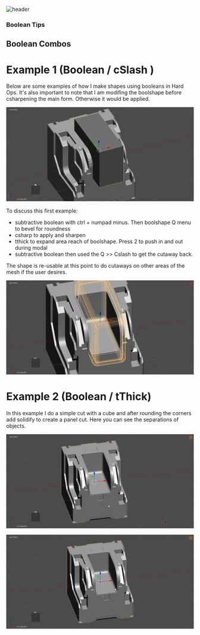 ![header](img/banner.gif)

### Boolean Tips

## Boolean Combos

# Example 1 (Boolean / cSlash )

Below are some examples of how I make shapes using booleans in Hard Ops. It's also important to note that I am modifing the boolshape before csharpening the main form. Otherwise it would be applied.

![boolean](img/bool2/b1.gif)

To discuss this first example:

- subtractive boolean with ctrl + numpad minus. Then boolshape Q menu to bevel for roundness
- csharp to apply and sharpen
- tthick to expand area reach of boolshape. Press 2 to push in and out during modal
- subtractive boolean then used the Q >> Cslash to get the cutaway back.

The shape is re-usable at this point to do cutaways on other areas of the mesh if the user desires.

![boolean](img/bool2/b2.gif)

# Example 2 (Boolean / tThick)

In this example I do a simple cut with a cube and after rounding the corners add solidify to create a panel cut. Here you can see the separations of objects.

![boolean](img/bool2/b3.gif)

![boolean](img/bool2/b4.gif)
